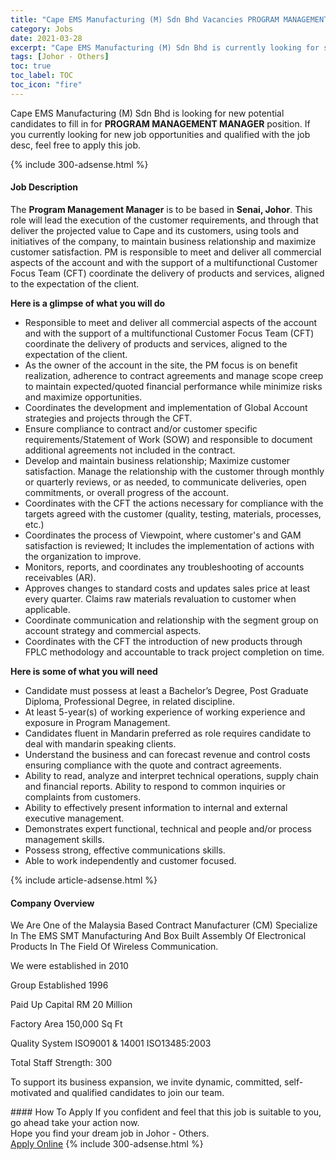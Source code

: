 ```yaml
---
title: "Cape EMS Manufacturing (M) Sdn Bhd Vacancies PROGRAM MANAGEMENT MANAGER" 
category: Jobs 
date: 2021-03-28 
excerpt: "Cape EMS Manufacturing (M) Sdn Bhd is currently looking for suitable person to fill in the PROGRAM MANAGEMENT MANAGER which based in Johor - Others" 
tags: [Johor - Others] 
toc: true 
toc_label: TOC 
toc_icon: "fire" 
--- 
```


<p>Cape EMS Manufacturing (M) Sdn Bhd is looking for new potential candidates to fill in for <b>PROGRAM MANAGEMENT MANAGER</b> position. If you currently looking for new job opportunities and qualified with the job desc, feel free to apply this job.
</p>{% include 300-adsense.html %} 
<div><div><h4>Job Description</h4></div><div><div><span><div><p>The <strong>Program Management Manager</strong> is to be based in&#160;<strong>Senai, Johor</strong>.&#160;This role will lead the execution of the customer requirements, and through that deliver the projected value to Cape and its customers, using tools and initiatives of the company, to maintain business relationship and maximize customer satisfaction. PM is responsible to meet and deliver all commercial aspects of the account and with the support of a multifunctional Customer Focus Team (CFT) coordinate the delivery of products and services, aligned to the expectation of the client.</p><p><strong>Here is a glimpse of what you will do</strong></p><ul><li>Responsible to meet and deliver all commercial aspects of the account and with the support of a multifunctional Customer Focus Team (CFT) coordinate the delivery of products and services, aligned to the expectation of the client.</li><li>As the owner of the account in the site, the PM focus is on benefit realization, adherence to contract agreements and manage scope creep to maintain expected/quoted financial performance while minimize risks and maximize opportunities.</li><li>Coordinates the development and implementation of Global Account strategies and projects through the CFT.</li><li>Ensure compliance to contract and/or customer specific requirements/Statement of Work (SOW) and responsible to document additional agreements not included in the contract.</li><li>Develop and maintain business relationship; Maximize customer satisfaction. Manage the relationship with the customer through monthly or quarterly reviews, or as needed, to communicate deliveries, open commitments, or overall progress of the account.</li><li>Coordinates with the CFT the actions necessary for compliance with the targets agreed with the customer (quality, testing, materials, processes, etc.)</li><li>Coordinates the process of Viewpoint, where customer's and GAM satisfaction is reviewed; It includes the implementation of actions with the organization to improve.</li><li>Monitors, reports, and coordinates any troubleshooting of accounts receivables (AR).</li><li>Approves changes to standard costs and updates sales price at least every quarter. Claims raw materials revaluation to customer when applicable.</li><li>Coordinate communication and relationship with the segment group on account strategy and commercial aspects.</li><li>Coordinates with the CFT the introduction of new products through FPLC methodology and accountable to track project completion on time.</li></ul><p><strong>Here is some of what you will need</strong></p><ul><li>Candidate must possess at least a Bachelor&#8217;s Degree, Post Graduate Diploma, Professional Degree, in related discipline.</li><li>At least 5-year(s) of working experience of working experience and exposure in Program Management.</li><li>Candidates fluent in Mandarin preferred as role requires candidate to deal with mandarin speaking clients.</li><li>Understand the business and can forecast revenue and control costs ensuring compliance with the quote and contract agreements.&#160;</li><li>Ability to read, analyze and interpret technical operations, supply chain and financial reports. Ability to respond to common inquiries or complaints from customers.</li><li>Ability to effectively present information to internal and external executive management.</li><li>Demonstrates expert functional, technical and people and/or process management skills.</li><li>Possess strong, effective communications skills.</li><li>Able to work independently and customer focused.</li></ul></div></span></div></div></div> 
{% include article-adsense.html %} 
<div><div><h4>Company Overview</h4></div><div><div><span><div><p>We Are One of the&#160;Malaysia Based Contract Manufacturer (CM) Specialize In The EMS SMT Manufacturing And Box Built&#160;Assembly Of Electronical Products In The Field Of&#160;Wireless Communication.&#160;</p><p>We were established in 2010</p><p>Group Established 1996</p><p>Paid Up Capital RM 20 Million</p><p>Factory Area 150,000 Sq Ft</p><p>Quality System ISO9001 &amp; 14001 ISO13485:2003</p><p>Total Staff Strength: 300</p><p>To support its business expansion, we invite dynamic, committed, self-motivated and qualified candidates to join our team.</p></div></span></div></div></div> 
#### How To Apply 
If you confident and feel that this job is suitable to you, go ahead take your action now. <br/> 
Hope you find your dream job in Johor - Others. <br/> 
<a href="https://www.jobstreet.com.my/en/job/program-management-manager-4510874?jobId=jobstreet-my-job-4510874&" class="btn btn--info" target="_blank" rel="nofollow noopenner">Apply Online</a> 
{% include 300-adsense.html %} 